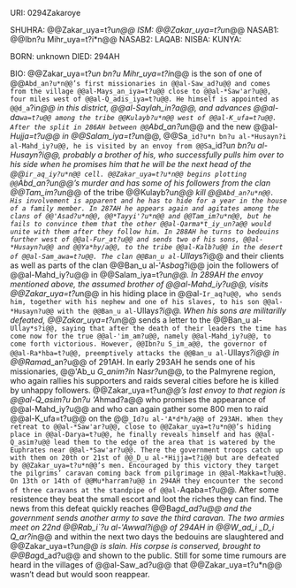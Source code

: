 URI: 0294Zakaroye

SHUHRA: @@Zakar_uya=t?u*n@@
ISM: @@Zakar_uya=t?u*n@@
NASAB1: @@Ibn?u Mihr_uya=t?i*n@@
NASAB2:
LAQAB:
NISBA:
KUNYA:

BORN: unknown
DIED: 294AH

BIO: @@Zakar_uya=t?u*n bn?u Mihr_uya=t?i*n@@ is the son of one of @@`Abd_an?u*n@@’s first missionaries in @@al-Saw_ad?u@@ and comes from the village @@al-Mays_an_iya=t?u@@ close to @@al-*Saw'ar?u@@, four miles west of @@al-Q_adis_iya=t?u@@. He himself is appointed as @@d_a`?i*n@@ in this district, @@al-*Sayla*h_in?a@@, and advances @@al-da`wa=t?u@@ among the tribe @@Kulayb?u*n@@ west of @@al-K_ufa=t?u@@. After the split in 286AH between @@`Abd_an?u*n@@ and the new @@al-*Hujja=t?u@@ in @@Salam_iya=t?u*n@@, @@Sa`_id?u*n bn?u al-*Husayn?i al-Mahd_iy?u@@, he is visited by an envoy from @@Sa`_id?u*n bn?u al-*Husayn?i@@, probably a brother of his, who successfully pulls him over to his side when he promises him that he will be the next head of the @@`ir_aq_iy?u*n@@ cell. @@Zakar_uya=t?u*n@@ begins plotting @@`Abd_an?u*n@@’s murder and has some of his followers from the clan @@Tam_im?u*n@@ of the tribe @@Kulayb?u*n@@ kill @@`Abd_an?u*n@@. His involvement is apparent and he has to hide for a year in the house of a family member. In 287AH he appears again and agitates among the clans of @@'Asad?u*n@@, @@*Tayyi'?u*n@@ and @@Tam_im?u*n@@, but he fails to convince them that the other @@al-Qarma*t_iy_un?a@@ would unite with them after they follow him. In 288AH he turns to bedouins further west of @@al-Fur_at?u@@ and sends two of his sons, @@al-*Husayn?u@@ and @@Ya*hy/a@@, to the tribe @@al-Kalb?u@@ in the desert of @@al-Sam_awa=t?u@@. The clan @@Ban_u al-`Ullay*s?i@@ and their clients as well as parts of the clan @@Ban_u al-'A*sba*g?i@@ join the followers of @@al-Mahd_iy?u@@ in @@Salam_iya=t?u*n@@. In 289AH the envoy mentioned above, the assumed brother of @@al-Mahd_iy?u@@, visits @@Zakar_uya=t?u*n@@ in his hiding place in @@al-`Ir_aq?u@@, who sends him, together with his nephew and one of his slaves, to his son @@al-*Husayn?u@@ with the @@Ban_u al-`Ullay*s?i@@. When his sons are militarilly defeated, @@Zakar_uya=t?u*n@@ sends a letter to the @@Ban_u al-`Ullay*s?i@@, saying that after the death of their leaders the time has come now for the true @@al-'im_am?u@@, namely @@al-Mahd_iy?u@@, to come forth victorious. However, @@Ibn?u S_im_a@@, the governor of @@al-Ra*hba=t?u@@, preemptively attacks the @@Ban_u al-`Ullay*s?i@@ in @@Rama*d_an?u@@ of 291AH. In early 293AH he sends one of his missionaries, @@'Ab_u *G_anim?i*n Na*sr?u*n@@, to the Palmyrene region, who again rallies his supporters and raids several cities before he is killed by unhappy followers. @@Zakar_uya=t?u*n@@’s last envoy to that region is @@al-Q_asim?u bn?u 'A*hmad?a@@ who promises the appearance of @@al-Mahd_iy?u@@ and who can again gather some 800 men to raid @@al-K_ufa=t?u@@ on the @@`_Id?u al-'A*d*h/a@@ of 293AH. When they retreat to @@al-*Saw'ar?u@@, close to @@Zakar_uya=t?u*n@@’s hiding place in @@al-Darya=t?u@@, he finally reveals himself and has @@al-Q_asim?u@@ lead them to the edge of the area that is watered by the Euphrates near @@al-*Saw'ar?u@@. There the government troops catch up with them on 20th or 21st of @@_D_u al-*Hijja=t?i@@ but are defeated by @@Zakar_uya=t?u*n@@’s men. Encouraged by this victory they target the pilgrims’ caravan coming back from pilgrimage in @@al-Makka=t?u@@. On 13th or 14th of @@Mu*harram?u@@ in 294AH they encounter the second of three caravans at the standpipe of @@al-`Aqaba=t?u@@. After some resistence they beat the small escort and loot the riches they can find. The news from this defeat quickly reaches @@Ba*gd_ad?u@@ and the government sends another army to save the third caravan. The two armies meet on 22nd @@Rab_i`?u al-'Awwal?i@@ of 294AH in @@W_ad_i _D_i Q_ar?i*n@@ and within the next two days the bedouins are slaughtered and @@Zakar_uya=t?u*n@@ is slain. His corpse is conserved, brought to @@Ba*gd_ad?u@@ and shown to the public. Still for some time rumours are heard in the villages of @@al-Saw_ad?u@@ that @@Zakar_uya=t?u*n@@ wasn’t dead but would soon reappear.
